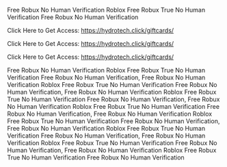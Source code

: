 Free Robux No Human Verification Roblox Free Robux True No Human Verification Free Robux No Human Verification

Click Here to Get Access: https://hydrotech.click/giftcards/

Click Here to Get Access: https://hydrotech.click/giftcards/

Click Here to Get Access: https://hydrotech.click/giftcards/

Free Robux No Human Verification Roblox Free Robux True No Human Verification Free Robux No Human Verification, Free Robux No Human Verification Roblox Free Robux True No Human Verification Free Robux No Human Verification, Free Robux No Human Verification Roblox Free Robux True No Human Verification Free Robux No Human Verification, Free Robux No Human Verification Roblox Free Robux True No Human Verification Free Robux No Human Verification, Free Robux No Human Verification Roblox Free Robux True No Human Verification Free Robux No Human Verification, Free Robux No Human Verification Roblox Free Robux True No Human Verification Free Robux No Human Verification, Free Robux No Human Verification Roblox Free Robux True No Human Verification Free Robux No Human Verification, Free Robux No Human Verification Roblox Free Robux True No Human Verification Free Robux No Human Verification
